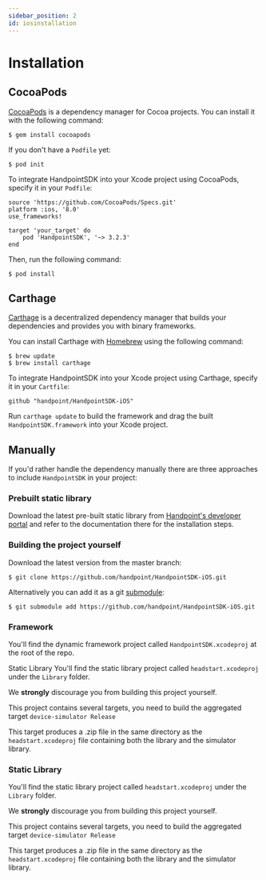 ```yaml
---
sidebar_position: 2
id: iosinstallation
---
```





# Installation	


## CocoaPods

[CocoaPods](https://cocoapods.org/) is a dependency manager for Cocoa projects. You can install it with the following command:

````
$ gem install cocoapods
````

If you don't have a `Podfile` yet:

````
$ pod init
````

To integrate HandpointSDK into your Xcode project using CocoaPods, specify it in your `Podfile`:

````
source 'https://github.com/CocoaPods/Specs.git'
platform :ios, '8.0'
use_frameworks!

target 'your_target' do
    pod 'HandpointSDK', '~> 3.2.3'
end
````

Then, run the following command:

````
$ pod install
````

## Carthage

[Carthage](https://github.com/Carthage/Carthage) is a decentralized dependency manager that builds your dependencies and provides you with binary frameworks.

You can install Carthage with [Homebrew](https://brew.sh/) using the following command:

```
$ brew update
$ brew install carthage
```

To integrate HandpointSDK into your Xcode project using Carthage, specify it in your `Cartfile`:

````
github "handpoint/HandpointSDK-iOS"
`````

Run `carthage update` to build the framework and drag the built `HandpointSDK.framework` into your Xcode project.

## Manually

If you'd rather handle the dependency manually there are three approaches to include ```HandpointSDK``` in your project:

### Prebuilt static library

Download the latest pre-built static library from [Handpoint's developer portal](https://github.com/handpoint/HandpointSDK-iOS) and refer to the documentation there for the installation steps.

### Building the project yourself

Download the latest version from the master branch:

```
$ git clone https://github.com/handpoint/HandpointSDK-iOS.git
```

Alternatively you can add it as a git [submodule](https://git-scm.com/docs/git-submodule):

```
$ git submodule add https://github.com/handpoint/HandpointSDK-iOS.git
```

### Framework

You'll find the dynamic framework project called `HandpointSDK.xcodeproj` at the root of the repo.

Static Library
You'll find the static library project called `headstart.xcodeproj` under the `Library` folder.

We **strongly** discourage you from building this project yourself.

This project contains several targets, you need to build the aggregated target `device-simulator Release`

This target produces a .zip file in the same directory as the `headstart.xcodeproj` file containing both the library and the simulator library.

### Static Library

You'll find the static library project called `headstart.xcodeproj` under the `Library` folder.

We **strongly** discourage you from building this project yourself.

This project contains several targets, you need to build the aggregated target `device-simulator Release`

This target produces a .zip file in the same directory as the `headstart.xcodeproj` file containing both the library and the simulator library.


